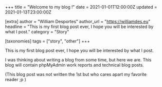 +++
title = "Welcome to my blog !"
date = 2021-01-01T12:00:00Z
updated = 2021-01-13T23:00:00Z

[extra]
author = "William Desportes"
author_url = "https://williamdes.eu"
headline = "This is my first blog post ever, I hope you will be interested by what I post."
category = "Story"

[taxonomies]
tags = ["story", "other"]
+++

This is my first blog post ever, I hope you will be interested by what I post.

<!-- more -->

I was thinking about writing a blog from some time, but here we are.
This blog will contain phpMyAdmin work reports and technical blog posts.

(This blog post was not written the 1st but who cares apart my favorite reader ;p )
